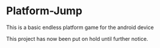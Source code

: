 # Platform-Jump
This is a basic endless platform game for the android device

This project has now been put on hold until further notice.
